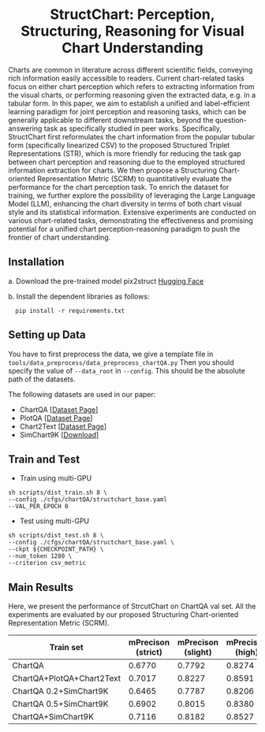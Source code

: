<div align="center">
<h1>StructChart: Perception, Structuring, Reasoning for Visual Chart Understanding<br></h1>
</div>

Charts are common in literature across different scientific fields, conveying rich information easily accessible to readers. Current chart-related tasks focus on either chart perception which refers to extracting information from the visual charts, or performing reasoning given the extracted data, e.g. in a tabular form. In this paper, we aim to establish a unified and label-efficient learning paradigm for joint perception and reasoning tasks, which can be generally applicable to different downstream tasks, beyond the question-answering task as specifically studied in peer works. Specifically, StructChart first reformulates the chart information from the popular tubular form (specifically linearized CSV) to the proposed Structured Triplet Representations (STR), which is more friendly for reducing the task gap between chart perception and reasoning due to the employed structured information extraction for charts. We then propose a Structuring Chart-oriented Representation Metric (SCRM) to quantitatively evaluate the performance for the chart perception task. To enrich the dataset for training, we further explore the possibility of leveraging the Large Language Model (LLM), enhancing the chart diversity in terms of both chart visual style and its statistical information. Extensive experiments are conducted on various chart-related tasks, demonstrating the effectiveness and promising potential for a unified chart perception-reasoning paradigm to push the frontier of chart understanding. 

 
## Installation
a. Download the pre-trained model pix2struct
[Hugging Face](https://huggingface.co/google/pix2struct-base)

b. Install the dependent libraries as follows:

  ```shell
    pip install -r requirements.txt 
  ```

## Setting up Data
You have to first preprocess the data, we give a template file in `tools/data_preprocess/data_preprocess_chartQA.py`
Then you should specify the value of `--data_root` in `--config`. This should be the absolute path of the datasets.

The following datasets are used in our paper: 
- ChartQA \[[Dataset Page](https://github.com/vis-nlp/ChartQA)\]
- PlotQA \[[Dataset Page](https://github.com/NiteshMethani/PlotQA)\]
- Chart2Text \[[Dataset Page](https://github.com/JasonObeid/Chart2Text)\]
- SimChart9K \[[Download](https://drive.google.com/file/d/1kqov-01SfVT4hgeXXNRQPS5NyyuSqbih/view?usp=sharing)\]

## Train and Test
* Train using multi-GPU
```shell script
sh scripts/dist_train.sh 8 \
--config ./cfgs/chartQA/structchart_base.yaml
--VAL_PER_EPOCH 0
```

* Test using multi-GPU
```shell script
sh scripts/dist_test.sh 8 \
--config ./cfgs/chartQA/structchart_base.yaml \
--ckpt ${CHECKPOINT_PATH} \
--num_token 1280 \
--criterion csv_metric 
```
## Main Results
Here, we present the performance of StrcutChart on ChartQA val set. All the experiments are evaluated by our proposed Structuring Chart-oriented Representation Metric (SCRM).

| Train set                 | mPrecison (strict) | mPrecison (slight) | mPrecison (high) | ckpts |
|---------------------------|--------------------|--------------------|------------------|-------|
| ChartQA                   | 0.6770             | 0.7792             | 0.8274           |\[[Download]()\]|
| ChartQA+PlotQA+Chart2Text | 0.7017             | 0.8227             | 0.8591           |\[[Download]()\]|
| ChartQA 0.2+SimChart9K    | 0.6465             | 0.7787             | 0.8206           |\[[Download]()\]|
| ChartQA 0.5+SimChart9K    | 0.6902             | 0.8015             | 0.8380           |\[[Download]()\]|
| ChartQA+SimChart9K        | 0.7116             | 0.8182             | 0.8527           |\[[Download]()\]|
